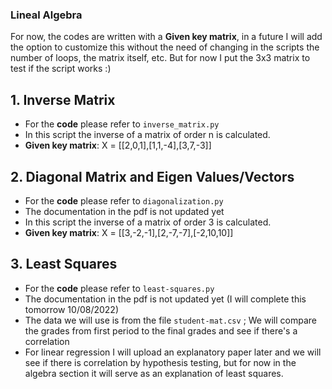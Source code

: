 ### Lineal Algebra

For now, the codes are written with a **Given key matrix**, in a future I will add the option to customize this without the need of changing in the scripts the number of loops, the matrix itself, etc. But for now I put the 3x3 matrix to test if the script works :)

## 1. Inverse Matrix

- For the **code** please refer to `inverse_matrix.py`
- In this script the inverse of a matrix of order n is calculated.
- **Given key matrix**: X = [[2,0,1],[1,1,-4],[3,7,-3]]

## 2. Diagonal Matrix and Eigen Values/Vectors

- For the **code** please refer to `diagonalization.py`
- The documentation in the pdf is not updated yet
- In this script the inverse of a matrix of order 3 is calculated.
- **Given key matrix**: X = [[3,-2,-1],[2,-7,-7],[-2,10,10]]

## 3. Least Squares

- For the **code** please refer to `least-squares.py`
- The documentation in the pdf is not updated yet (I will complete this tomorrow 10/08/2022)
- The data we will use is from the file `student-mat.csv` ; We will compare the grades from first period to the final grades and see if there's a correlation
- For linear regression I will upload an explanatory paper later and we will see if there is correlation by hypothesis testing, but for now in the algebra section it will serve as an explanation of least squares.
